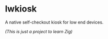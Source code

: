 # lwkiosk
A native self-checkout kiosk for low end devices.

*(This is just a project to learn Zig)*
